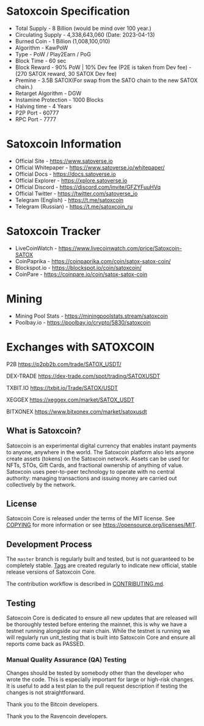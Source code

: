 Satoxcoin Specification
=======================
* Total Supply            - 8 Billion (would be mind over 100 year.)
* Circulating Supply      - 4,338,643,060 (Date: 2023-04-13)
* Burned Coin             - 1 Billion (1,008,100,010)
* Algorithm               - KawPoW
* Type                    - PoW / Play2Earn / PoG
* Block Time              - 60 sec
* Block Reward            - 90% PoW | 10% Dev fee (P2E is taken from Dev fee) - (270 SATOX reward, 30 SATOX Dev fee)
* Premine                 - 3.5B SATOX(For swap from the SATO chain to the new SATOX chain.)
* Retarget Algorithm      - DGW
* Instamine Protection    - 1000 Blocks
* Halving time            - 4 Years
* P2P Port                - 60777
* RPC Port                - 7777


Satoxcoin Information
==================================

* Official Site       - https://www.satoverse.io
* Official Whitepaper - https://www.satoverse.io/whitepaper/ 
* Official Docs       - https://docs.satoverse.io
* Official Explorer   - https://xplore.satoverse.io
* Official Discord    - https://discord.com/invite/GFZYFuuHVq
* Official Twitter    - https://twitter.com/satoverse_io
* Telegram (English)  - https://t.me/satoxcoin
* Telegram (Russian)  - https://t.me/satoxcoin_ru

Satoxcoin Tracker
==================================
* LiveCoinWatch      - https://www.livecoinwatch.com/price/Satoxcoin-SATOX
* CoinPaprika        - https://coinpaprika.com/coin/satox-satox-coin/
* Blockspot.io       - https://blockspot.io/coin/satoxcoin/
* CoinPare           - https://coinpare.io/coin/satox-satox-coin

Mining
==================================
* Mining Pool Stats  - https://miningpoolstats.stream/satoxcoin
* Poolbay.io         - https://poolbay.io/crypto/5830/satoxcoin


Exchanges with SATOXCOIN
==================================

P2B
https://p2pb2b.com/trade/SATOX_USDT/

DEX-TRADE
https://dex-trade.com/spot/trading/SATOXUSDT

TXBIT.IO
https://txbit.io/Trade/SATOX/USDT

XEGGEX
https://xeggex.com/market/SATOX_USDT

BITXONEX
https://www.bitxonex.com/market/satoxusdt


What is Satoxcoin?
-----------------
Satoxcoin is an experimental digital currency that enables instant payments to anyone, anywhere in the world. The Satoxcoin platform also lets anyone create assets (tokens) on the Satoxcoin network. Assets can be used for NFTs, STOs, Gift Cards, and fractional ownership of anything of value. Satoxcoin uses peer-to-peer technology to operate with no central authority: managing transactions and issuing money are carried out collectively by the network.

License
-------

Satoxcoin Core is released under the terms of the MIT license. 
See [COPYING](COPYING) for more information or see https://opensource.org/licenses/MIT.

Development Process
-------------------

The `master` branch is regularly built and tested, but is not guaranteed to be
completely stable. [Tags](https://github.com/satoverse/Satoxcoin/tags) are created
regularly to indicate new official, stable release versions of Satoxcoin Core.

The contribution workflow is described in [CONTRIBUTING.md](CONTRIBUTING.md).

Testing
-------
Satoxcoin Core is dedicated to ensure all new updates that are released will be thoroughly tested before entering the mainnet, this is why we have a testnet running alongside our main chain. While the testnet is running we will regularly run unit_testing that is built into Satoxcoin Core and ensure all reports come back as PASSED.


### Manual Quality Assurance (QA) Testing

Changes should be tested by somebody other than the developer who wrote the
code. This is especially important for large or high-risk changes. It is useful
to add a test plan to the pull request description if testing the changes is
not straightforward.


Thank you to the Bitcoin developers.

Thank you to the Ravencoin developers.
